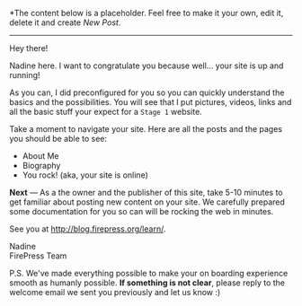 *The content below is a placeholder. Feel free to make it your own, edit it, delete it and create *New Post*.

---

Hey there!

Nadine here. I want to congratulate you because well... your site is up and running!

As you can, I did preconfigured for you so you can quickly understand the basics and the possibilities. You will see that I put pictures, videos, links and all the basic stuff your expect for a `Stage 1` website. 

Take a moment to navigate your site. Here are all the posts and the pages you should be able to see:

- About Me
- Biography
- You rock! (aka, your site is online)

**Next** — As a the owner and the publisher of this site, take 5-10 minutes to get familiar about posting new content on your site. We carefully prepared some documentation for you so can will be rocking the web in minutes.

See you at http://blog.firepress.org/learn/.

Nadine<br>
FirePress Team

P.S. We've made everything possible to make your on boarding experience smooth as humanly possible. **If something is not clear**, please reply to the welcome email we sent you previously and let us know :)